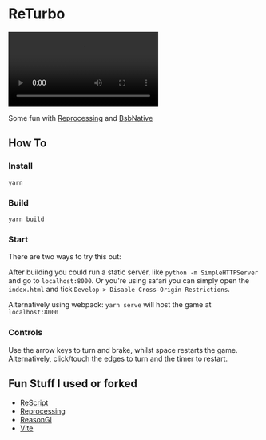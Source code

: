# ReTurbo

![ReTurbo](https://user-images.githubusercontent.com/8013000/224544078-2e3ec08c-6b98-419b-adfa-55b0ef58d638.mov)

Some fun with [Reprocessing](https://github.com/schmavery/reprocessing) and [BsbNative](https://github.com/bsansouci/bsb-native)

## How To

### Install

`yarn`

### Build

`yarn build`

### Start

There are two ways to try this out:

After building you could run a static server, like `python -m SimpleHTTPServer` and go to `localhost:8000`. Or you're using safari you can simply open the `index.html` and tick `Develop > Disable Cross-Origin Restrictions`.

Alternatively using webpack: `yarn serve` will host the game at `localhost:8000`

### Controls

Use the arrow keys to turn and brake, whilst space restarts the game. Alternatively, click/touch
the edges to turn and the timer to restart.

## Fun Stuff I used or forked

- [ReScript](https://rescript-lang.org)
- [Reprocessing](https://github.com/schmavery/reprocessing)
- [ReasonGl](https://github.com/bsansouci/reasongl-web)
- [Vite](https://vitejs.dev)
